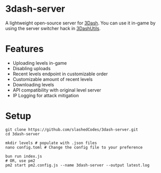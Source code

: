 # 3dash-server

A lightweight open-source server for [3Dash](https://delugedrop.itch.io/3dash).
You can use it in-game by using the server switcher hack in [3DashUtils](https://github.com/art0007i/3dashutils).

# Features

 - Uploading levels in-game
 - Disabling uploads
 - Recent levels endpoint in customizable order
 - Customizable amount of recent levels
 - Downloading levels
 - API compatibility with original level server
 - IP Logging for attack mitigation

# Setup

```
git clone https://github.com/slashedCodes/3dash-server.git
cd 3dash-server

mkdir levels # populate with .json files
nano config.toml # Change the config file to your preference

bun run index.js
# OR, use pm2
pm2 start pm2.config.js --name 3dash-server --output latest.log
```